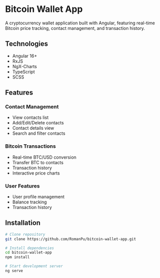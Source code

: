 # Bitcoin Wallet App

A cryptocurrency wallet application built with Angular, featuring real-time Bitcoin price tracking, contact management, and transaction history.

## Technologies

- Angular 16+
- RxJS
- NgX-Charts
- TypeScript
- SCSS

## Features

### Contact Management
- View contacts list
- Add/Edit/Delete contacts  
- Contact details view
- Search and filter contacts

### Bitcoin Transactions
- Real-time BTC/USD conversion
- Transfer BTC to contacts
- Transaction history
- Interactive price charts

### User Features
- User profile management 
- Balance tracking
- Transaction history

## Installation
```bash
# Clone repository
git clone https://github.com/RomanPu/bitcoin-wallet-app.git

# Install dependencies
cd bitcoin-wallet-app
npm install

# Start development server
ng serve

